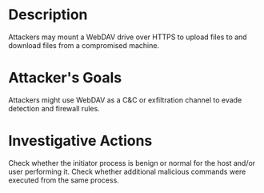 # Description
Attackers may mount a WebDAV drive over HTTPS to upload files to and download files from a compromised machine.
# Attacker's Goals
Attackers might use WebDAV as a C&C or exfiltration channel to evade detection and firewall rules.
# Investigative Actions
Check whether the initiator process is benign or normal for the host and/or user performing it.
Check whether additional malicious commands were executed from the same process.
